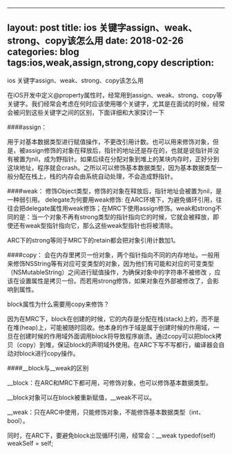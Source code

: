
---
layout: post
title: ios 关键字assign、weak、strong、copy该怎么用
date: 2018-02-26
categories: blog
tags:ios,weak,assign,strong,copy
description: 
---

ios 关键字assign、weak、strong、copy该怎么用

在iOS开发中定义@property属性时，经常用到assign、weak、strong、copy等关键字。我们经常会考虑在何时应该使用哪个关键字，尤其是在面试的时候，经常会被问到这些关键字之间的区别，下面详细和大家探讨一下



####assign：

用于对基本数据类型进行赋值操作，不更改引用计数。也可以用来修饰对象，但是，被assign修饰的对象在释放后，指针的地址还是存在的，也就是说指针并没有被置为nil，成为野指针。如果后续在分配对象到堆上的某块内存时，正好分到这块地址，程序就会crash。之所以可以修饰基本数据类型，因为基本数据类型一般分配在栈上，栈的内存会由系统自动处理，不会造成野指针。


####weak：
修饰Object类型，修饰的对象在释放后，指针地址会被置为nil，是一种弱引用。 
delegate为何要用weak修饰: 
在ARC环境下，为避免循环引用，往往会把delegate属性用weak修饰；在MRC下使用assign修饰。weak和strong不同的是：当一个对象不再有strong类型的指针指向它的时候，它就会被释放，即使还有weak型指针指向它，那么这些weak型指针也将被清除。

ARC下的strong等同于MRC下的retain都会把对象引用计数加1。

####copy：
会在内存里拷贝一份对象，两个指针指向不同的内存地址。一般用来修饰NSString等有对应可变类型的对象，因为他们有可能和对应的可变类型（NSMutableString）之间进行赋值操作，为确保对象中的字符串不被修改 ，应该在设置属性是拷贝一份。而若用strong修饰，如果对象在外部被修改了，会影响到属性。

block属性为什么需要用copy来修饰？

因为在MRC下，block在创建的时候，它的内存是分配在栈(stack)上的，而不是在堆(heap)上，可能被随时回收。他本身的作于域是属于创建时候的作用域，一旦在创建时候的作用域外面调用block将导致程序崩溃。通过copy可以把block拷贝（copy）到堆，保证block的声明域外使用。在ARC下写不写都行，编译器会自动对block进行copy操作。

####__block与__weak的区别

__block：在ARC和MRC下都可用，可修饰对象，也可以修饰基本数据类型。

__block对象可以在block被重新赋值，__weak不可以。

__weak：只在ARC中使用，只能修饰对象，不能修饰基本数据类型（int、bool）。

同时，在ARC下，要避免block出现循环引用，经常会：__weak typedof(self) weakSelf = self;